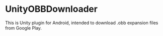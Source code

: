 UnityOBBDownloader
==================

This is Unity plugin for Android, intended to download .obb expansion files from Google Play.

